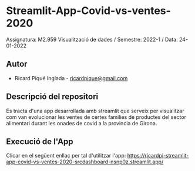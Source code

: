 # Streamlit-App-Covid-vs-ventes-2020

Assignatura: M2.959 Visualització de dades / Semestre: 2022-1 / Data: 24-01-2022

## Autor
  * Ricard Piqué Inglada - [ricardpique@gmail.com](email@gmail.com)

## Descripció del repositori
Es tracta d'una app desarrollada amb streamlit que serveix per visualitzar com van evolucionar les ventes de certes families de productes del sector alimentari durant les onades de covid a la provincia de Girona.

## Execució de l'App
Clicar en el següent enllaç per tal d'utilitzar l'app:
https://ricardpi-streamlit-app-covid-vs-ventes-2020-srcdashboard-nsnp0z.streamlit.app/
